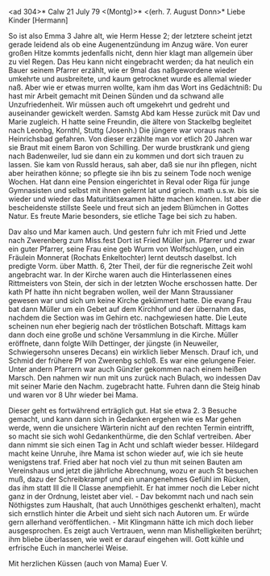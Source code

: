 <ad 304>* Calw 21 July 79 <(Montg)>*
 <(erh. 7. August Donn>*
Liebe Kinder [Hermann]

So ist also Emma 3 Jahre alt, wie Herm Hesse 2; der letztere scheint jetzt gerade leidend als ob eine Augenentzündung im Anzug wäre. Von eurer großen Hitze kommts jedenfalls nicht, denn hier klagt man allgemein über zu viel Regen. Das Heu kann nicht eingebracht werden; da hat neulich ein Bauer seinem Pfarrer erzählt, wie er 9mal das naßgewordene wieder umkehrte und ausbreitete, und kaum getrocknet wurde es allemal wieder naß. Aber wie er etwas murren wollte, kam ihm das Wort ins Gedächtniß: Du hast mir Arbeit gemacht mit Deinen Sünden und da schwand alle Unzufriedenheit. Wir müssen auch oft umgekehrt und gedreht und auseinander gewickelt werden. 
Samstg Abd kam Hesse zurück mit Dav und Marie zugleich. H hatte seine Freundin, die ältere von Stackelbg begleitet nach Leonbg, Kornthl, Stuttg (Josenh.) Die jüngere war voraus nach Heinrichsbad gefahren. Von dieser erzählte man vor etlich 20 Jahren war sie Braut mit einem Baron von Schilling. Der wurde brustkrank und gieng nach Badenweiler, lud sie dann ein zu kommen und dort sich trauen zu lassen. Sie kam von Russld heraus, sah aber, daß sie nur ihn pflegen, nicht aber heirathen könne; so pflegte sie ihn bis zu seinem Tode noch wenige Wochen. Hat dann eine Pension eingerichtet in Reval oder Riga für junge Gymnasisten und selbst mit ihnen gelernt lat und griech. math u.s.w. bis sie wieder und wieder das Maturitätsexamen hätte machen können. Ist aber die bescheidenste stillste Seele und freut sich an jedem Blümchen in Gottes Natur. Es freute Marie besonders, sie etliche Tage bei sich zu haben.

Dav also und Mar kamen auch. Und gestern fuhr ich mit Fried und Jette nach Zwerenberg zum Miss.fest Dort ist Fried Müller jun. Pfarrer und zwar ein guter Pfarrer, seine Frau eine geb Wurm von Wolfschlugen, und ein Fräulein Monnerat (Rochats Enkeltochter) lernt deutsch daselbst. Ich predigte Vorm. über Matth. 6, 2ter Theil, der für die regnerische Zeit wohl angebracht war. In der Kirche waren auch die Hinterlassenen eines Rittmeisters von Stein, der sich in der letzten Woche erschossen hatte. Der kath Pf hatte ihn nicht begraben wollen, weil der Mann Straussianer gewesen war und sich um keine Kirche gekümmert hatte. Die evang Frau bat dann Müller um ein Gebet auf dem Kirchhof und der übernahm das, nachdem die Section was im Gehirn etc. nachgewiesen hatte. Die Leute scheinen nun eher begierig nach der tröstlichen Botschaft. Mittags kam dann doch eine große und schöne Versammlung in die Kirche. Müller eröffnete, dann folgte Wilh Dettinger, der jüngste (in Neuweiler, Schwiegersohn unseres Decans) ein wirklich lieber Mensch. Drauf ich, und Schmid der frühere Pf von Zwerenbg schloß. Es war eine gelungene Feier. Unter andern Pfarrern war auch Günzler gekommen nach einem heißen Marsch. Den nahmen wir nun mit uns zurück nach Bulach, wo indessen Dav mit seiner Marie den Nachm. zugebracht hatte. Fuhren dann die Steig hinab und waren vor 8 Uhr wieder bei Mama.

Dieser geht es fortwährend erträglich gut. Hat sie etwa 2. 3 Besuche gemacht, und kann dann sich in Gedanken ergehen wie es Mar gehen werde, wenn die unsichere Wärterin nicht auf den rechten Termin eintrifft, so macht sie sich wohl Gedankenthürme, die den Schlaf vertreiben. Aber dann nimmt sie sich einen Tag in Acht und schlaft wieder besser. Hildegard macht keine Unruhe, ihre Mama ist schon wieder auf, wie ich sie heute wenigstens traf. Fried aber hat noch viel zu thun mit seinen Bauten am Vereinshaus und jetzt die jährliche Abrechnung, wozu er auch St besuchen muß, dazu der Schreibkrampf und ein unangenehmes Gefühl im Rücken, das ihm statt III die II Classe anempfiehlt. Er hat immer noch die Leber nicht ganz in der Ordnung, leistet aber viel. - Dav bekommt nach und nach sein Nöthigstes zum Haushalt, (hat auch Unnöthiges geschenkt erhalten), macht sich ernstlich hinter die Arbeit und sieht sich nach Autoren um. Er würde gern allerhand veröffentlichen. - Mit Klingmann hätte ich mich doch lieber ausgesprochen. Es zeigt auch Vertrauen, wenn man Mishelligkeiten berührt; ihm bliebe überlassen, wie weit er darauf eingehen will. Gott kühle und erfrische Euch in mancherlei Weise.

 Mit herzlichen Küssen (auch von Mama)
 Euer V.
